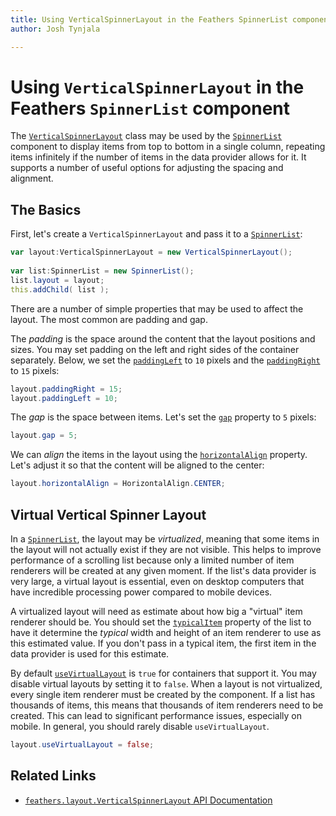 ```yaml
---
title: Using VerticalSpinnerLayout in the Feathers SpinnerList component  
author: Josh Tynjala

---
```

# Using `VerticalSpinnerLayout` in the Feathers `SpinnerList` component

The [`VerticalSpinnerLayout`](../api-reference/feathers/layout/VerticalSpinnerLayout.html) class may be used by the [`SpinnerList`](spinner-list.html) component to display items from top to bottom in a single column, repeating items infinitely if the number of items in the data provider allows for it. It supports a number of useful options for adjusting the spacing and alignment.

## The Basics

First, let's create a `VerticalSpinnerLayout` and pass it to a [`SpinnerList`](spinner-list.html):

``` actionscript
var layout:VerticalSpinnerLayout = new VerticalSpinnerLayout();
 
var list:SpinnerList = new SpinnerList();
list.layout = layout;
this.addChild( list );
```

There are a number of simple properties that may be used to affect the layout. The most common are padding and gap.

The *padding* is the space around the content that the layout positions and sizes. You may set padding on the left and right sides of the container separately. Below, we set the [`paddingLeft`](../api-reference/feathers/layout/VerticalSpinnerLayout.html#paddingLeft) to `10` pixels and the [`paddingRight`](../api-reference/feathers/layout/VerticalSpinnerLayout.html#paddingRight) to `15` pixels:

``` actionscript
layout.paddingRight = 15;
layout.paddingLeft = 10;
```

The *gap* is the space between items. Let's set the [`gap`](../api-reference/feathers/layout/VerticalSpinnerLayout.html#gap) property to `5` pixels:

``` actionscript
layout.gap = 5;
```

We can *align* the items in the layout using the [`horizontalAlign`](../api-reference/feathers/layout/VerticalSpinnerLayout.html#horizontalAlign) property. Let's adjust it so that the content will be aligned to the center:

``` actionscript
layout.horizontalAlign = HorizontalAlign.CENTER;
```

## Virtual Vertical Spinner Layout

In a [`SpinnerList`](list.html), the layout may be *virtualized*, meaning that some items in the layout will not actually exist if they are not visible. This helps to improve performance of a scrolling list because only a limited number of item renderers will be created at any given moment. If the list's data provider is very large, a virtual layout is essential, even on desktop computers that have incredible processing power compared to mobile devices.

A virtualized layout will need as estimate about how big a "virtual" item renderer should be. You should set the [`typicalItem`](../api-reference/feathers/controls/List.html#typicalItem) property of the list to have it determine the *typical* width and height of an item renderer to use as this estimated value. If you don't pass in a typical item, the first item in the data provider is used for this estimate.

By default [`useVirtualLayout`](../api-reference/feathers/layout/VerticalSpinnerLayout.html#useVirtualLayout) is `true` for containers that support it. You may disable virtual layouts by setting it to `false`. When a layout is not virtualized, every single item renderer must be created by the component. If a list has thousands of items, this means that thousands of item renderers need to be created. This can lead to significant performance issues, especially on mobile. In general, you should rarely disable `useVirtualLayout`.

``` actionscript
layout.useVirtualLayout = false;
```

## Related Links

-   [`feathers.layout.VerticalSpinnerLayout` API Documentation](../api-reference/feathers/layout/VerticalSpinnerLayout.html)